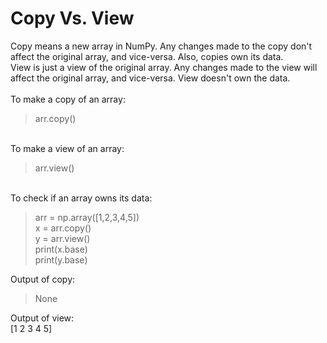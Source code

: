 # Copy Vs. View 
Copy means a new array in NumPy. Any changes made to the copy don't affect the original array, and vice-versa. Also, copies own its data.<br/>
View is just a view of the original array. Any changes made to the view will affect the original array, and vice-versa. View doesn't own the data.<br/>
<br/>
To make a copy of an array:<br/>
>arr.copy()
<br/>
To make a view of an array: <br/>

>arr.view()
<br/>
To check if an array owns its data:<br/>

> arr = np.array([1,2,3,4,5]) <br/>
> x = arr.copy() <br/>
> y = arr.view() <br/>
> print(x.base) <br/>
> print(y.base) <br/>

Output of copy:<br/>

> None<br/>

Output of view:<br/>
[1 2 3 4 5]<br/>
